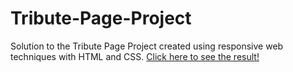 # Tribute-Page-Project

Solution to the Tribute Page Project created using responsive web techniques with HTML and CSS. 
[Click here to see the result!](https://muntakahelali.github.io/Tribute-Page-Project/)

